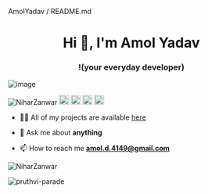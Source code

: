 
<!--
**tomkaX/tomkaX** is a ✨ _special_ ✨ repository because its `README.md` (this file) appears on your GitHub profile.

Here are some ideas to get you started:

- 🔭 I’m currently working on ...
- 🌱 I’m currently learning ...
- 👯 I’m looking to collaborate on ...
- 🤔 I’m looking for help with ...
- 💬 Ask me about ...
- 📫 How to reach me: ...
- 😄 Pronouns: ...
- ⚡ Fun fact: ...
-->

<p>AmolYadav /  README.md</p>
<h1 align="center">Hi 👋, I'm Amol Yadav </h1>
<h3 align="center">!(your everyday developer)</h3>

![image](https://github.com/saadeghi/saadeghi/blob/master/dino.gif)

<p align="left">
<img src="https://komarev.com/ghpvc/?username=NiharZanwar" alt="NiharZanwar" />

 <img src="https://github.com/simple-icons/simple-icons/blob/develop/icons/amazonaws.svg" alt="aws"  width="20" height="20" /> 
  <img src="https://img.icons8.com/color/48/000000/git.png" alt="git" width="20" height="20"/> 
  <img src="https://img.icons8.com/color/48/000000/nodejs.png" alt="nodejs" width="20" height="20"/> 
  <img src="https://img.icons8.com/color/48/000000/python.png" alt="python" width="20" height="20"/></p>

- 👨‍💻 All of my projects are available  [here](https://github.com/CODER4149?tab=repositories)

- 💬 Ask me about **anything**

- 📫 How to reach me **amol.d.4149@gmail.com**



<p align="left"> 
  <img src="https://github-readme-stats.vercel.app/api?username=CODER4149&show_icons=true&count_private=true&theme=radical" alt="NiharZanwar" />
 </p>


<p><img align="center" src="https://github-readme-streak-stats.herokuapp.com/?user=pruthvi-parade&" alt="pruthvi-parade" /></p>
